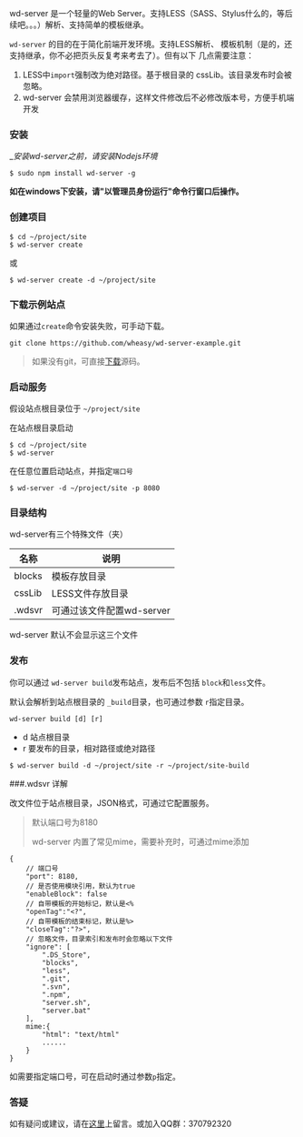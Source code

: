 wd-server 是一个轻量的Web Server。支持LESS（SASS、Stylus什么的，等后续吧。。。）解析、支持简单的模板继承。

`wd-server` 的目的在于简化前端开发环境。支持LESS解析、
模板机制（是的，还支持继承，你不必把页头反复考来考去了）。但有以下
几点需要注意：

1. LESS中`import`强制改为绝对路径。基于根目录的 cssLib。该目录发布时会被忽略。
2. wd-server 会禁用浏览器缓存，这样文件修改后不必修改版本号，方便手机端开发


### 安装
__安装wd-server之前，请安装Nodejs环境_

```
$ sudo npm install wd-server -g
```
__如在windows下安装，请"以管理员身份运行"命令行窗口后操作。__

### 创建项目

```
$ cd ~/project/site
$ wd-server create
```
或

```
$ wd-server create -d ~/project/site
```

### 下载示例站点
如果通过`create`命令安装失败，可手动下载。

```
git clone https://github.com/wheasy/wd-server-example.git
```

> 如果没有git，可直接[下载](https://github.com/wheasy/wd-server-example/releases)源码。


### 启动服务

假设站点根目录位于  `~/project/site`

在站点根目录启动

```
$ cd ~/project/site
$ wd-server
```

在任意位置启动站点，并指定`端口号`

```
$ wd-server -d ~/project/site -p 8080
```

### 目录结构
wd-server有三个特殊文件（夹）

名称|说明
----|----
blocks|  模板存放目录
cssLib|    LESS文件存放目录
.wdsvr   |可通过该文件配置wd-server

wd-server 默认不会显示这三个文件

### 发布
你可以通过 `wd-server build`发布站点，发布后不包括 `block`和`less`文件。

默认会解析到站点根目录的 `_build`目录，也可通过参数 `r`指定目录。

`wd-server build [d] [r]`

* d 站点根目录
* r 要发布的目录，相对路径或绝对路径

```
$ wd-server build -d ~/project/site -r ~/project/site-build
```

###.wdsvr 详解

改文件位于站点根目录，JSON格式，可通过它配置服务。

>默认端口号为8180
>
>wd-server 内置了常见mime，需要补充时，可通过mime添加

```
{
    // 端口号
    "port": 8180,
    // 是否使用模块引用，默认为true
    "enableBlock": false
    // 自带模板的开始标记，默认是<%
    "openTag":"<?",
    // 自带模板的结束标记，默认是%>
    "closeTag":"?>",
    // 忽略文件，目录索引和发布时会忽略以下文件
    "ignore": [
        ".DS_Store", 
        "blocks", 
        "less", 
        ".git", 
        ".svn", 
        ".npm", 
        "server.sh", 
        "server.bat"
    ],
    mime:{
        "html": "text/html"
        ......
    }
}
```

如需要指定端口号，可在启动时通过参数`p`指定。

### 答疑
如有疑问或建议，请在[这里](https://github.com/wheasy/wd-server/issues)上留言。或加入QQ群：370792320


<!--
##其他

如果`wd-server`不能满足你的需求，请不必沮丧，还有一个叫[Astros](#)的项目，除了`wd-server`的功能，还具备自支持模块化开发、自动合并JS依赖、自动合成雪碧图和字体文件等功能。

-->